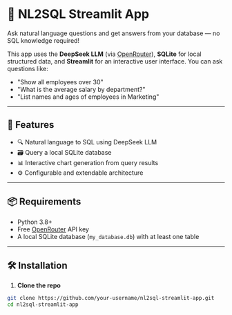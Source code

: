 # 🧠 NL2SQL Streamlit App

Ask natural language questions and get answers from your database — no SQL knowledge required!

This app uses the **DeepSeek LLM** (via [OpenRouter](https://openrouter.ai)), **SQLite** for local structured data, and **Streamlit** for an interactive user interface. You can ask questions like:

- "Show all employees over 30"
- "What is the average salary by department?"
- "List names and ages of employees in Marketing"

---

## 🚀 Features

- 🔍 Natural language to SQL using DeepSeek LLM
- 🗃️ Query a local SQLite database
- 📊 Interactive chart generation from query results
- ⚙️ Configurable and extendable architecture

---

## 📦 Requirements

- Python 3.8+
- Free [OpenRouter](https://openrouter.ai) API key
- A local SQLite database (`my_database.db`) with at least one table

---

## 🛠️ Installation

1. **Clone the repo**

```bash
git clone https://github.com/your-username/nl2sql-streamlit-app.git
cd nl2sql-streamlit-app
